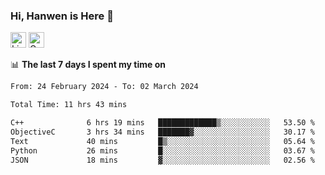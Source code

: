 ### Hi, Hanwen is Here 👋
<p>
	<a href="https://www.linkedin.com/in/liu-hanwen/"><img src="https://img.shields.io/badge/@hanwen-0A66C2?style=flat&logo=LinkedIn&logoColor=white" alt="Linkedin"  height="25px"/></a> 
	<a href="https://scholar.google.com/citations?user=HDF0su0AAAAJ"><img src="https://img.shields.io/badge/scholar-4385FE.svg?&style=plastic&logo=google-scholar&logoColor=white" alt="Google Scholar" height="25px"> </a>
</p>

📊 **The last 7 days I spent my time on** 
<!--START_SECTION:waka-->

```txt
From: 24 February 2024 - To: 02 March 2024

Total Time: 11 hrs 43 mins

C++              6 hrs 19 mins   █████████████▒░░░░░░░░░░░   53.50 %
ObjectiveC       3 hrs 34 mins   ███████▓░░░░░░░░░░░░░░░░░   30.17 %
Text             40 mins         █▒░░░░░░░░░░░░░░░░░░░░░░░   05.64 %
Python           26 mins         █░░░░░░░░░░░░░░░░░░░░░░░░   03.67 %
JSON             18 mins         ▓░░░░░░░░░░░░░░░░░░░░░░░░   02.56 %
```

<!--END_SECTION:waka-->


<!--
**david990917/david990917** is a ✨ _special_ ✨ repository because its `README.md` (this file) appears on your GitHub profile.

Here are some ideas to get you started:

- 🔭 I’m currently working on ...
- 🌱 I’m currently learning ...
- 👯 I’m looking to collaborate on ...
- 🤔 I’m looking for help with ...
- 💬 Ask me about ...
- 📫 How to reach me: ...
- 😄 Pronouns: ...
- ⚡ Fun fact: ...
-->
